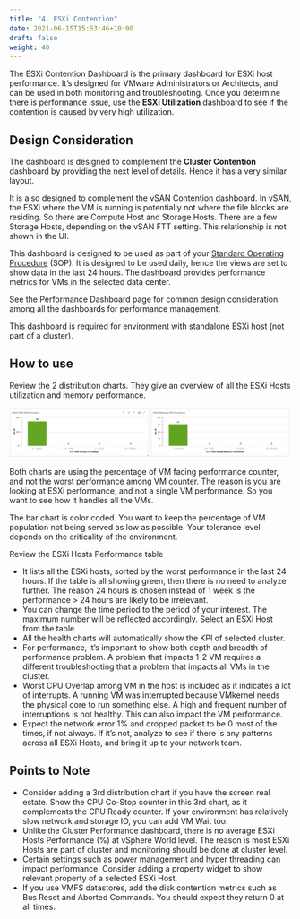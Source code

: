 ```yaml
---
title: "4. ESXi Contention"
date: 2021-06-15T15:53:46+10:00
draft: false
weight: 40
---
```


The ESXi Contention Dashboard is the primary dashboard for ESXi host performance. It’s designed for VMware Administrators or Architects, and can be used in both monitoring and troubleshooting. Once you determine there is performance issue, use the **ESXi Utilization** dashboard to see if the contention is caused by very high utilization. 

## Design Consideration

The dashboard is designed to complement the **Cluster Contention** dashboard by providing the next level of details. Hence it has a very similar layout. 

It is also designed to complement the vSAN Contention dashboard. In vSAN, the ESXi where the VM is running is potentially not where the file blocks are residing. So there are Compute Host and Storage Hosts. There are a few Storage Hosts, depending on the vSAN FTT setting. This relationship is not shown in the UI. 

This dashboard is designed to be used as part of your [Standard Operating Procedure](https://en.wikipedia.org/wiki/Standard_operating_procedure) (SOP). It is designed to be used daily, hence the views are set to show data in the last 24 hours. The dashboard provides performance metrics for VMs in the selected data center. 

See the Performance Dashboard page for common design consideration among all the dashboards for performance management. 

This dashboard is required for environment with standalone ESXi host (not part of a cluster).

## How to use

Review the 2 distribution charts. They give an overview of all the ESXi Hosts utilization and memory performance.

![](3.2.4-fig-1.png)

Both charts are using the percentage of VM facing performance counter, and not the worst performance among VM counter. The reason is you are looking at ESXi performance, and not a single VM performance. So you want to see how it handles all the VMs.

The bar chart is color coded. You want to keep the percentage of VM population not being served as low as possible. Your tolerance level depends on the criticality of the environment. 

Review the ESXi Hosts Performance table
- It lists all the ESXi hosts, sorted by the worst performance in the last 24 hours. If the table is all showing green, then there is no need to analyze further. The reason 24 hours is chosen instead of 1 week is the performance > 24 hours are likely to be irrelevant. 
- You can change the time period to the period of your interest. The maximum number will be reflected accordingly. 
Select an ESXi Host from the table
- All the health charts will automatically show the KPI of selected cluster.
- For performance, it’s important to show both depth and breadth of performance problem. A problem that impacts 1-2 VM requires a different troubleshooting that a problem that impacts all VMs in the cluster. 
- Worst CPU Overlap among VM in the host is included as it indicates a lot of interrupts. A running VM was interrupted because VMkernel needs the physical core to run something else. A high and frequent number of interruptions is not healthy. This can also impact the VM performance. 
- Expect the network error 1% and dropped packet to be 0 most of the times, if not always. If it’s not, analyze to see if there is any patterns across all ESXi Hosts, and bring it up to your network team. 

## Points to Note

- Consider adding a 3rd distribution chart if you have the screen real estate. Show the CPU Co-Stop counter in this 3rd chart, as it complements the CPU Ready counter. If your environment has relatively slow network and storage IO, you can add VM Wait too. 
- Unlike the Cluster Performance dashboard, there is no average ESXi Hosts Performance (%) at vSphere World level. The reason is most ESXi Hosts are part of cluster and monitoring should be done at cluster level.
- Certain settings such as power management and hyper threading can impact performance. Consider adding a property widget to show relevant property of a selected ESXi Host.
- If you use VMFS datastores, add the disk contention metrics such as Bus Reset and Aborted Commands. You should expect they return 0 at all times.
